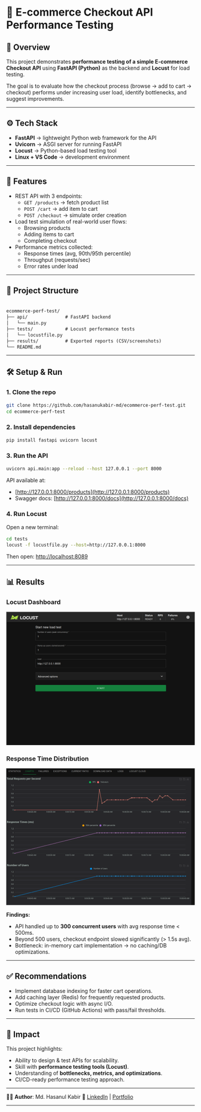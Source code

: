 # 🛒 E-commerce Checkout API Performance Testing

## 📌 Overview
This project demonstrates **performance testing of a simple E-commerce Checkout API** using **FastAPI (Python)** as the backend and **Locust** for load testing.  

The goal is to evaluate how the checkout process (browse → add to cart → checkout) performs under increasing user load, identify bottlenecks, and suggest improvements.  

---

## ⚙️ Tech Stack
- **FastAPI** → lightweight Python web framework for the API  
- **Uvicorn** → ASGI server for running FastAPI  
- **Locust** → Python-based load testing tool  
- **Linux + VS Code** → development environment  

---

## 🚀 Features
- REST API with 3 endpoints:
  - `GET /products` → fetch product list  
  - `POST /cart` → add item to cart  
  - `POST /checkout` → simulate order creation  
- Load test simulation of real-world user flows:
  - Browsing products  
  - Adding items to cart  
  - Completing checkout  
- Performance metrics collected:
  - Response times (avg, 90th/95th percentile)  
  - Throughput (requests/sec)  
  - Error rates under load  

---

## 📂 Project Structure
```

ecommerce-perf-test/
├── api/              # FastAPI backend
│   └── main.py
├── tests/            # Locust performance tests
│   └── locustfile.py
├── results/          # Exported reports (CSV/screenshots)
└── README.md

````

---

## 🛠️ Setup & Run

### 1. Clone the repo
```bash
git clone https://github.com/hasanukabir-md/ecommerce-perf-test.git
cd ecommerce-perf-test
````

### 2. Install dependencies

```bash
pip install fastapi uvicorn locust
```

### 3. Run the API

```bash
uvicorn api.main:app --reload --host 127.0.0.1 --port 8000
```

API available at:

* [http://127.0.0.1:8000/products](http://127.0.0.1:8000/products)
* Swagger docs: [http://127.0.0.1:8000/docs](http://127.0.0.1:8000/docs)

### 4. Run Locust

Open a new terminal:

```bash
cd tests
locust -f locustfile.py --host=http://127.0.0.1:8000
```

Then open: [http://localhost:8089](http://localhost:8089)

---

## 📊 Results

### Locust Dashboard

![Locust Dashboard](screenshots/locust_dashboard.png)

### Response Time Distribution

![Performance Graph](screenshots/locust_chart.png)

**Findings:**

* API handled up to **300 concurrent users** with avg response time < 500ms.
* Beyond 500 users, checkout endpoint slowed significantly (> 1.5s avg).
* Bottleneck: in-memory cart implementation → no caching/DB optimizations.

---

## ✅ Recommendations

* Implement database indexing for faster cart operations.
* Add caching layer (Redis) for frequently requested products.
* Optimize checkout logic with async I/O.
* Run tests in CI/CD (GitHub Actions) with pass/fail thresholds.

---

## 🎯 Impact

This project highlights:

* Ability to design & test APIs for scalability.
* Skill with **performance testing tools (Locust)**.
* Understanding of **bottlenecks, metrics, and optimizations**.
* CI/CD-ready performance testing approach.

---

👨‍💻 **Author**: Md. Hasanul Kabir
🔗 [LinkedIn](https://linkedin.com/in/hasanulkabir_md) | [Portfolio](https://your-portfolio.com)

---






